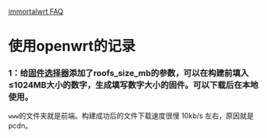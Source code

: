 [immortalwrt FAQ](https://github.com/immortalwrt/user-FAQ)
# 使用openwrt的记录
### 1：给[固件选择器](https://firmware-selector.openwrt.org)添加了roofs_size_mb的参数，可以在构建前填入≤1024MB大小的数字，生成填写数字大小的固件。可以下载后在本地使用。
`www`的文件夹就是前端。构建成功后的文件下载速度很慢 10kb/s 左右，原因就是pcdn。

